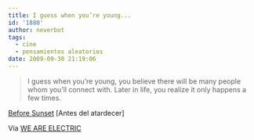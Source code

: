 ```yaml
---
title: I guess when you’re young...
id: '1880'
author: neverbot
tags:
  - cine
  - pensamientos aleatorios
date: 2009-09-30 21:19:06
---
```


> I guess when you’re young, you believe there will be many people whom you’ll connect with. Later in life, you realize it only happens a few times.

[Before Sunset](http://www.imdb.com/title/tt0381681/) \[Antes del atardecer\]

Vía [WE ARE ELECTRIC](http://pineappleupsidedown.tumblr.com/post/200688215/i-guess-when-youre-young-you-believe-there-will)